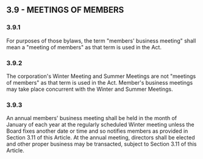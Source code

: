 ## **3.9 - MEETINGS OF MEMBERS**
 
### **3.9.1**

For purposes of those bylaws, the term "members' business meeting" shall mean a "meeting of members" as that term is used in the Act. 
 
### **3.9.2**

The corporation's Winter Meeting and Summer Meetings are not "meetings of members" as that term is used in the Act. Member's business meetings may take place concurrent with the Winter and Summer Meetings.

### **3.9.3**

An annual members' business meeting shall be held in the month of January of each year at the regularly scheduled Winter meeting unless the Board fixes another date or time and so notifies members as provided in Section 3.11 of this Article. At the annual meeting, directors shall be elected and other proper business may be transacted, subject to Section 3.11 of this Article.

